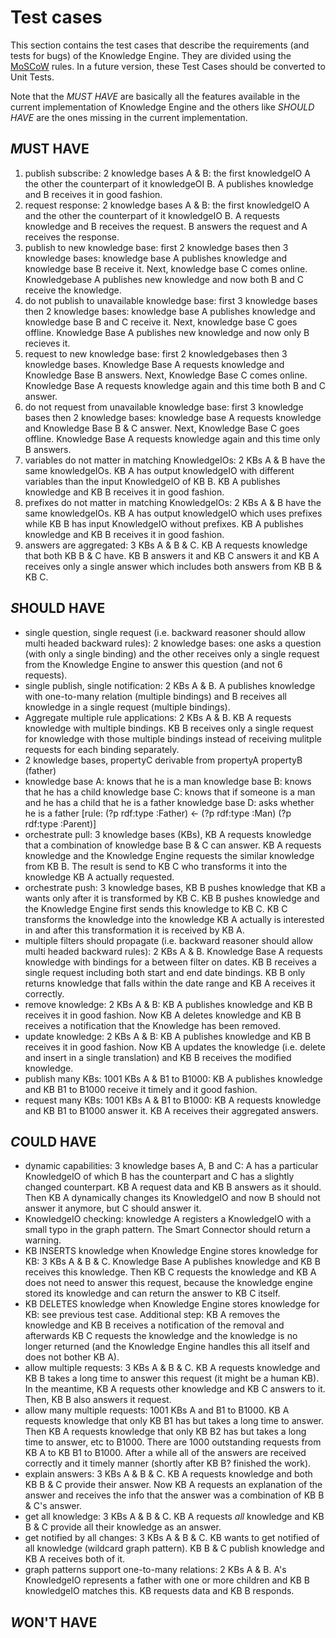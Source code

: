 Test cases
==========

This section contains the test cases that describe the requirements (and tests for bugs) of the Knowledge Engine. They are divided using the [MoSCoW](https://en.wikipedia.org/wiki/MoSCoW_method) rules. In a future version, these Test Cases should be converted to Unit Tests.

Note that the *MUST HAVE* are basically all the features available in the current implementation of Knowledge Engine and the others like *SHOULD HAVE* are the ones missing in the current implementation.   

*M*UST HAVE 
------------
  1. publish subscribe: 2 knowledge bases A & B: the first knowledgeIO A the other the counterpart of it knowledgeOI B. A publishes knowledge and B receives it in good fashion.
  2. request response: 2 knowledge bases A & B: the first knowledgeIO A and the other the counterpart of it knowledgeIO B. A requests knowledge and B receives the request. B answers the request and A receives the response.
  3. publish to new knowledge base: first 2 knowledge bases then 3 knowledge bases: knowledge base A publishes knowledge and knowledge base B receive it. Next, knowledge base C comes online. Knowledgebase A publishes new knowledge and now both B and C receive the knowledge.
  4. do not publish to unavailable knowledge base: first 3 knowledge bases then 2 knowledge bases: knowledge base A publishes knowledge and knowledge base B and C receive it. Next, knowledge base C goes offline. Knowledge Base A publishes new knowledge and now only B recieves it.
  5. request to new knowledge base: first 2 knowledgebases then 3 knowledge bases. Knowledge Base A requests knowledge and Knowledge Base B answers. Next, Knowledge Base C comes online. Knowledge Base A requests knowledge again and this time both B and C answer.
  6. do not request from unavailable knowledge base: first 3 knowledge bases then 2 knowledge bases: knowledge base A requests knowledge and Knowledge Base B & C answer. Next, Knowledge Base C goes offline. Knowledge Base A requests knowledge again and this time only B answers.
  7. variables do not matter in matching KnowledgeIOs: 2 KBs A & B have the same knowledgeIOs. KB A has output knowledgeIO with different variables than the input KnowledgeIO of KB B. KB A publishes knowledge and KB B receives it in good fashion.
  8. prefixes do not matter in matching KnowledgeIOs: 2 KBs A & B have the same knowledgeIOs. KB A has output knowledgeIO which uses prefixes while KB B has input KnowledgeIO without prefixes. KB A publishes knowledge and KB B receives it in good fashion.   
  9. answers are aggregated: 3 KBs A & B & C. KB A requests knowledge that both KB B & C have. KB B answers it and KB C answers it and KB A receives only a single answer which includes both answers from KB B & KB C.

*S*HOULD HAVE
--------------
  * single question, single request (i.e. backward reasoner should allow multi headed backward rules): 2 knowledge bases: one asks a question (with only a single binding) and the other receives only a single request from the Knowledge Engine to answer this question (and not 6 requests).
  * single publish, single notification: 2 KBs A & B. A publishes knowledge with one-to-many relation (multiple bindings) and B receives all knowledge in a single request (multiple bindings).
  * Aggregate multiple rule applications: 2 KBs A & B. KB A requests knowledge with multiple bindings. KB B receives only a single request for knowledge with those multiple bindings instead of receiving mulitple requests for each binding separately.
  * 2 knowledge bases, propertyC derivable from propertyA propertyB (father)
  * knowledge base A: knows that he is a man
	knowledge base B: knows that he has a child
	knowledge base C: knows that if someone is a man and he has a child that he is a father
	knowledge base D: asks whether he is a father
	[rule: (?p rdf:type :Father) <- (?p rdf:type :Man) (?p rdf:type :Parent)]
  * orchestrate pull: 3 knowledge bases (KBs), KB A requests knowledge that a combination of knowledge base B & C can answer. KB A requests knowledge and the Knowledge Engine requests the similar knowledge from KB B. The result is send to KB C who transforms it into the knowledge KB A actually requested.
  * orchestrate push: 3 knowledge bases, KB B pushes knowledge that KB a wants only after it is transformed by KB C. KB B pushes knowledge and the Knowledge Engine first sends this knowledge to KB C. KB C transforms the knowledge into the knowledge KB A actually is interested in and after this transformation it is received by KB A.
  * multiple filters should propagate (i.e. backward reasoner should allow multi headed backward rules): 2 KBs A & B. Knowledge Base A requests knowledge with bindings for a between filter on dates. KB B receives a single request including both start and end date bindings. KB B only returns knowledge that falls within the date range and KB A receives it correctly.
  * remove knowledge: 2 KBs A & B: KB A publishes knowledge and KB B receives it in good fashion. Now KB A deletes knowledge and KB B receives a notification that the Knowledge has been removed.
  * update knowledge: 2 KBs A & B: KB A publishes knowledge and KB B receives it in good fashion. Now KB A updates the knowledge (i.e. delete and insert in a single translation) and KB B receives the modified knowledge.
  * publish many KBs: 1001 KBs A & B1 to B1000: KB A publishes knowledge and KB B1 to B1000 receive it timely and it good fashion.
  * request many KBs: 1001 KBs A & B1 to B1000: KB A requests knowledge and KB B1 to B1000 answer it. KB A receives their aggregated answers.
	
*C*OULD HAVE
-------------
  * dynamic capabilities: 3 knowledge bases A, B and C: A has a particular KnowledgeIO of which B has the counterpart and C has a slightly changed counterpart. KB A request data and KB B answers as it should. Then KB A dynamically changes its KnowledgeIO and now B should not answer it anymore, but C should answer it.
  * KnowledgeIO checking: knowledge A registers a KnowledgeIO with a small typo in the graph pattern. The Smart Connector should return a warning.
  * KB INSERTS knowledge when Knowledge Engine stores knowledge for KB: 3 KBs A & B & C. Knowledge Base A publishes knowledge and KB B receives this knowledge. Then KB C requests the knowledge and KB A does not need to answer this request, because the knowledge engine stored its knowledge and can return the answer to KB C itself.
  * KB DELETES knowledge when Knowledge Engine stores knowledge for KB: see previous test case. Additional step: KB A removes the knowledge and KB B receives a notification of the removal and afterwards KB C requests the knowledge and the knowledge is no longer returned (and the Knowledge Engine handles this all itself and does not bother KB A).
  * allow multiple requests: 3 KBs A & B & C. KB A requests knowledge and KB B takes a long time to answer this request (it might be a human KB). In the meantime, KB A requests other knowledge and KB C answers to it. Then, KB B also answers it request.
  * allow many multiple requests: 1001 KBs A and B1 to B1000. KB A requests knowledge that only KB B1 has but takes a long time to answer. Then KB A requests knowledge that only KB B2 has but takes a long time to answer, etc to B1000. There are 1000 outstanding requests from KB A to KB B1 to B1000. After a while all of the answers are received correctly and it timely manner (shortly after KB B? finished the work).
  * explain answers: 3 KBs A & B & C. KB A requests knowledge and both KB B & C provide their answer. Now KB A requests an explanation of the answer and receives the info that the answer was a combination of KB B & C's answer.
  * get all knowledge: 3 KBs A & B & C. KB A requests *all* knowledge and KB B & C provide all their knowledge as an answer.
  * get notified by all changes: 3 KBs A & B & C. KB wants to get notified of all knowledge (wildcard graph pattern). KB B & C publish knowledge and KB A receives both of it.
  * graph patterns support one-to-many relations: 2 KBs A & B. A's KnowledgeIO represents a father with one or more children and KB B knowledgeIO matches this. KB requests data and KB B responds.

*W*ON'T HAVE
-------------